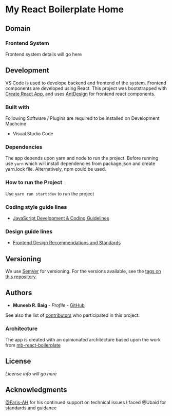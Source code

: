 # My React Boilerplate Home
## Domain
### Frontend System
Frontend system details will go here


## Development

VS Code is used to develope backend and frontend of the system. Frontend components are developed using React. 
This project was bootstrapped with [Create React App](https://github.com/facebookincubator/create-react-app), and uses [AntDesign](https://ant.design/components/overview/) for frontend react components.


### Built with

Following Software / Plugins are required to be installed on Development Machcine
* Visual Studio Code

### Dependencies

The app depends upon yarn and node to run the project. Before running use
`yarn`
which will install dependencies from package.json and create yarn.lock file. Alternatively, npm could be used.

### How to run the Project

Use `yarn run start:dev` to run the project


### Coding style guide lines

* [JavaScript Development & Coding Guidelines](https://github.com/muneebrbaig/javascript)

### Design guide lines

* [Frontend Design Recommendations and Standards](https://github.com/muneebrbaig/css)

## Versioning

We use [SemVer](http://semver.org/) for versioning. For the versions available, see the [tags on this repository](https://github.com/your/project/tags). 

## Authors

* **Muneeb R. Baig** - *Profile* - [GitHub](https://github.com/muneebrbaig)

See also the list of [contributors](https://github.com/muneebrbaig) who participated in this project.


### Architecture

The app is created with an opinionated architecture based upon the work from [mb-react-boilerplate](https://github.com/muneebrbaig/mb-react-boilerplate)


## License

*License info will go here*

## Acknowledgments
[@Faris-AH](https://github.com/Faris-AH) for his continued support on technical issues I faced
@Ubaid for standards and guidance



